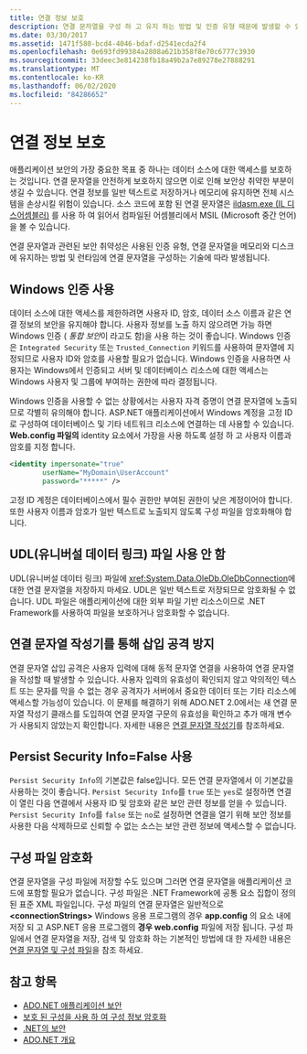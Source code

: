 ```yaml
---
title: 연결 정보 보호
description: 연결 문자열을 구성 하 고 유지 하는 방법 및 인증 유형 때문에 발생할 수 있는 연결 문자열의 보안 취약성에 대해 알아봅니다.
ms.date: 03/30/2017
ms.assetid: 1471f580-bcd4-4046-bdaf-d2541ecda2f4
ms.openlocfilehash: 0e693fd99384a2808a621b358f8e70c6777c3930
ms.sourcegitcommit: 33deec3e814238fb18a49b2a7e89278e27888291
ms.translationtype: MT
ms.contentlocale: ko-KR
ms.lasthandoff: 06/02/2020
ms.locfileid: "84286652"
---
```

# <a name="protecting-connection-information"></a>연결 정보 보호
애플리케이션 보안의 가장 중요한 목표 중 하나는 데이터 소스에 대한 액세스를 보호하는 것입니다. 연결 문자열을 안전하게 보호하지 않으면 이로 인해 보안상 취약한 부분이 생길 수 있습니다. 연결 정보를 일반 텍스트로 저장하거나 메모리에 유지하면 전체 시스템을 손상시킬 위험이 있습니다. 소스 코드에 포함 된 연결 문자열은 [ildasm.exe (IL 디스어셈블러)](../../tools/ildasm-exe-il-disassembler.md) 를 사용 하 여 읽어서 컴파일된 어셈블리에서 MSIL (Microsoft 중간 언어)을 볼 수 있습니다.  
  
 연결 문자열과 관련된 보안 취약성은 사용된 인증 유형, 연결 문자열을 메모리와 디스크에 유지하는 방법 및 런타임에 연결 문자열을 구성하는 기술에 따라 발생됩니다.  
  
## <a name="use-windows-authentication"></a>Windows 인증 사용  
 데이터 소스에 대한 액세스를 제한하려면 사용자 ID, 암호, 데이터 소스 이름과 같은 연결 정보의 보안을 유지해야 합니다. 사용자 정보를 노출 하지 않으려면 가능 하면 Windows 인증 ( *통합 보안*이 라고도 함)을 사용 하는 것이 좋습니다. Windows 인증은 `Integrated Security` 또는 `Trusted_Connection` 키워드를 사용하여 문자열에 지정되므로 사용자 ID와 암호를 사용할 필요가 없습니다. Windows 인증을 사용하면 사용자는 Windows에서 인증되고 서버 및 데이터베이스 리소스에 대한 액세스는 Windows 사용자 및 그룹에 부여하는 권한에 따라 결정됩니다.  
  
 Windows 인증을 사용할 수 없는 상황에서는 사용자 자격 증명이 연결 문자열에 노출되므로 각별히 유의해야 합니다. ASP.NET 애플리케이션에서 Windows 계정을 고정 ID로 구성하여 데이터베이스 및 기타 네트워크 리소스에 연결하는 데 사용할 수 있습니다. **Web.config 파일의** identity 요소에서 가장을 사용 하도록 설정 하 고 사용자 이름과 암호를 지정 합니다.  
  
```xml  
<identity impersonate="true"
        userName="MyDomain\UserAccount"
        password="*****" />  
```  
  
 고정 ID 계정은 데이터베이스에서 필수 권한만 부여된 권한이 낮은 계정이어야 합니다. 또한 사용자 이름과 암호가 일반 텍스트로 노출되지 않도록 구성 파일을 암호화해야 합니다.  
  
## <a name="do-not-use-universal-data-link-udl-files"></a>UDL(유니버설 데이터 링크) 파일 사용 안 함  
 UDL(유니버설 데이터 링크) 파일에 <xref:System.Data.OleDb.OleDbConnection>에 대한 연결 문자열을 저장하지 마세요. UDL은 일반 텍스트로 저장되므로 암호화될 수 없습니다. UDL 파일은 애플리케이션에 대한 외부 파일 기반 리소스이므로 .NET Framework를 사용하여 파일을 보호하거나 암호화할 수 없습니다.  
  
## <a name="avoid-injection-attacks-with-connection-string-builders"></a>연결 문자열 작성기를 통해 삽입 공격 방지  
 연결 문자열 삽입 공격은 사용자 입력에 대해 동적 문자열 연결을 사용하여 연결 문자열을 작성할 때 발생할 수 있습니다. 사용자 입력의 유효성이 확인되지 않고 악의적인 텍스트 또는 문자를 막을 수 없는 경우 공격자가 서버에서 중요한 데이터 또는 기타 리소스에 액세스할 가능성이 있습니다. 이 문제를 해결하기 위해 ADO.NET 2.0에서는 새 연결 문자열 작성기 클래스를 도입하여 연결 문자열 구문의 유효성을 확인하고 추가 매개 변수가 사용되지 않았는지 확인합니다. 자세한 내용은 [연결 문자열 작성기](connection-string-builders.md)를 참조하세요.  
  
## <a name="use-persist-security-infofalse"></a>Persist Security Info=False 사용  
 `Persist Security Info`의 기본값은 false입니다. 모든 연결 문자열에서 이 기본값을 사용하는 것이 좋습니다. `Persist Security Info`를 `true` 또는 `yes`로 설정하면 연결이 열린 다음 연결에서 사용자 ID 및 암호와 같은 보안 관련 정보를 얻을 수 있습니다. `Persist Security Info`를 `false` 또는 `no`로 설정하면 연결을 열기 위해 보안 정보를 사용한 다음 삭제하므로 신뢰할 수 없는 소스는 보안 관련 정보에 액세스할 수 없습니다.  
  
## <a name="encrypt-configuration-files"></a>구성 파일 암호화  
 연결 문자열을 구성 파일에 저장할 수도 있으며 그러면 연결 문자열을 애플리케이션 코드에 포함할 필요가 없습니다. 구성 파일은 .NET Framework에 공통 요소 집합이 정의된 표준 XML 파일입니다. 구성 파일의 연결 문자열은 일반적으로 **\<connectionStrings>** Windows 응용 프로그램의 경우 **app.config** 의 요소 내에 저장 되 고 ASP.NET 응용 프로그램의 **경우 web.config** 파일에 저장 됩니다. 구성 파일에서 연결 문자열을 저장, 검색 및 암호화 하는 기본적인 방법에 대 한 자세한 내용은 [연결 문자열 및 구성 파일](connection-strings-and-configuration-files.md)을 참조 하세요.  
  
## <a name="see-also"></a>참고 항목

- [ADO.NET 애플리케이션 보안](securing-ado-net-applications.md)
- [보호 된 구성을 사용 하 여 구성 정보 암호화](https://docs.microsoft.com/previous-versions/aspnet/53tyfkaw(v=vs.100))
- [.NET의 보안](../../../standard/security/index.md)
- [ADO.NET 개요](ado-net-overview.md)
